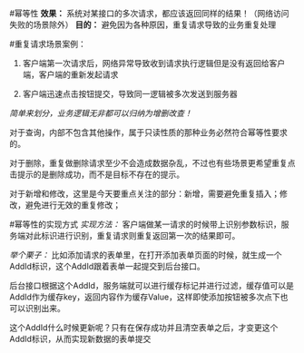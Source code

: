#幂等性
**效果：** 系统对某接口的多次请求，都应该返回同样的结果！（网络访问失败的场景除外）
**目的：** 避免因为各种原因，重复请求导致的业务重复处理

#重复请求场景案例：
1. 客户端第一次请求后，网络异常导致收到请求执行逻辑但是没有返回给客户端，客户端的重新发起请求

2. 客户端迅速点击按钮提交，导致同一逻辑被多次发送到服务器

*简单来划分，业务逻辑无非都可以归纳为增删改查！*

对于查询，内部不包含其他操作，属于只读性质的那种业务必然符合幂等性要求的。

对于删除，重复做删除请求至少不会造成数据杂乱，不过也有些场景更希望重复点击提示的是删除成功，而不是目标不存在的提示。

对于新增和修改，这里是今天要重点关注的部分：新增，需要避免重复插入；修改，避免进行无效的重复修改；

#幂等性的实现方式
*实现方法：* 客户端做某一请求的时候带上识别参数标识，服务端对此标识进行识别，重复请求则重复返回第一次的结果即可。

*举个栗子：* 比如添加请求的表单里，在打开添加表单页面的时候，就生成一个AddId标识，这个AddId跟着表单一起提交到后台接口。

后台接口根据这个AddId，服务端就可以进行缓存标记并进行过滤，缓存值可以是AddId作为缓存key，返回内容作为缓存Value，这样即使添加按钮被多次点下也可以识别出来。

这个AddId什么时候更新呢？只有在保存成功并且清空表单之后，才变更这个AddId标识，从而实现新数据的表单提交